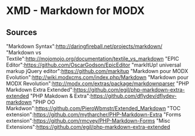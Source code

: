 XMD - Markdown for MODX
===
Sources
---
"Markdown Syntax":http://daringfireball.net/projects/markdown/
"Markdown vs Textile":http://mojomojo.org/documentation/textile_vs_markdown
"EPIC Editor":https://github.com/OscarGodson/EpicEditor
"markItUp! universal markup jQuery editor":https://github.com/markitup
"Markdown pour MODX Evolution":http://wiki.modxcms.com/index.php/Markdown
"Markdown pour MODX Revolution":http://modx.com/extras/package/markdownparser
"PHP Markdown Extra Extended":https://github.com/egil/php-markdown-extra-extended
"PHP Makdown & Extra":https://github.com/dflydev/dflydev-markdown
"PHP OO Markdwon":https://github.com/PieroWbmstr/Extended_Markdown
"TOC extension":https://github.com/mytharcher/PHP-Markdown-Extra
"Forms extension":https://github.com/rmcvey/PHP-Markdown-Forms
"Misc Extensions":https://github.com/egil/php-markdown-extra-extended

